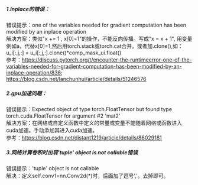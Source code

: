 ##### 1.inplace的错误：  
错误提示：one of the variables needed for gradient computation has been modified by an inplace operation  
解决方案：类似"x += 1 , x[0]=1"的操作，不能反向传播。写成"x = x + 1", 用变量例如a，代替x[0]=1,然后用torch.stack或torch.cat合并。或者加.clone(),如：u_i[:,j,:] = u_i[:,j,:].clone()*comp_mask_ui.float()  
参考：https://discuss.pytorch.org/t/encounter-the-runtimeerror-one-of-the-variables-needed-for-gradient-computation-has-been-modified-by-an-inplace-operation/836;  
https://blog.csdn.net/lanchunhui/article/details/51246576  
##### 2.gpu加速问题：  
错误提示：Expected object of type torch.FloatTensor but found type torch.cuda.FloatTensor for argument #2 'mat2'  
解决方案：在网络或自定义函数中定义的常量或变量不能随着网络或函数进入cuda加速。手动添加其进入cuda加速。  
参考：https://blog.csdn.net/distant1219/article/details/86029181    
##### 3.网络计算卷积时出现'tuple' object is not callable错误  
错误提示：'tuple' object is not callable  
解决：定义self.conv1=nn.Conv2d(*)时，后面加了逗号','。去掉即可。  
